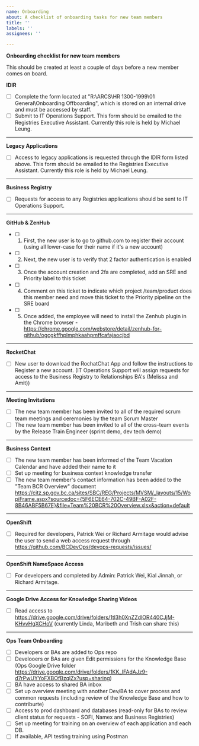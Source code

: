 ```yaml
---
name: Onboarding
about: A checklist of onboarding tasks for new team members
title: ''
labels: ''
assignees: ''

---
```


**Onboarding checklist for new team members**

This should be created at least a couple of days before a new member comes on board.


**IDIR**
- [ ] Complete the form located at "R:\ARCS\HR 1300-1999\01 General\Onboarding Offboarding", which is stored on an internal drive and must be accessed by staff.
- [ ] Submit to IT Operations Support. This form should be emailed to the Registries Executive Assistant. Currently this role is held by Michael Leung.

-----------------

**Legacy Applications**
- [ ] Access to legacy applications is requested through the IDIR form listed above. This form should be emailed to the Registries Executive Assistant. Currently this role is held by Michael Leung.

-----------------

**Business Registry**
- [ ] Requests for access to any Registries applications should be sent to IT Operations Support.

-----------------

**GitHub & ZenHub**
- [ ] 1. First, the new user is to go to github.com to register their account (using all lower-case for their name if it's a new account)
- [ ] 2. Next, the new user is to verify that 2 factor authentication is enabled 
- [ ] 3. Once the account creation and 2fa are completed, add an SRE and Priority label to this ticket
- [ ] 4. Comment on this ticket to indicate which project /team/product does this member need and move this ticket to the Priority pipeline on the SRE board
- [ ] 5. Once added, the employee will need to install the Zenhub plugin in the Chrome browser - https://chrome.google.com/webstore/detail/zenhub-for-github/ogcgkffhplmphkaahpmffcafajaocjbd

-----------------

**RocketChat**
- [ ] New user to download the RochatChat App and follow the instructions to Register a new account. (IT Operations Support will assign requests for access to the Business Registry to Relationships BA's (Melissa and Amit))

-----------------

**Meeting Invitations**
- [ ] The new team member has been invited to all of the required scrum team meetings and ceremonies by the team Scrum Master
- [ ] The new team member has been invited to all of the cross-team events by the Release Train Engineer (sprint demo, dev tech demo)

-----------------

**Business Context**
- [ ] The new team member has been informed of the Team Vacation Calendar and have added their name to it
- [ ] Set up meeting for business context knowledge transfer
- [ ] The new team member's contact information has been added to the "Team BCR Overview" document https://citz.sp.gov.bc.ca/sites/SBC/REG/Projects/MVSM/_layouts/15/WopiFrame.aspx?sourcedoc={5F6ECE64-702C-49BF-A02F-8B46ABF5B67E}&file=Team%20BCR%20Overview.xlsx&action=default
 
-----------------

**OpenShift**
- [ ] Required for developers, Patrick Wei or Richard Armitage would advise the user to send a web access request through https://github.com/BCDevOps/devops-requests/issues/

-----------------

**OpenShift NameSpace Access**
- [ ] For developers and completed by Admin: Patrick Wei, Kial Jinnah, or Richard Armitage.

-----------------

**Google Drive Access for Knowledge Sharing Videos**
- [ ] Read access to https://drive.google.com/drive/folders/1tl3h0XnZZdlOR440CJjM-KHvvHgXCHoV (currently Linda, Maribeth and Trish can share this)

-----------------

**Ops Team Onboarding**

- [ ] Developers or BAs are added to Ops repo
- [ ] Develooers or BAs are given Edit permissions for the Knowledge Base (Ops Google Drive folder https://drive.google.com/drive/folders/1KK_IFAdAJz9-d7rPwUYYoFXBOfBzqlZx?usp=sharing)
- [ ] BA have access to shared BA inbox
- [ ] Set up overview meeting with another Dev/BA to cover process and common requests (including review of the Knowledge Base and how to contriburte)
- [ ] Access to prod dashboard and databases (read-only for BAs to review client status for requests - SOFI, Namex and Business Registries)
- [ ] Set up meeting for training on an overview of each application and each DB. 
- [ ] If available, API testing training using Postman
